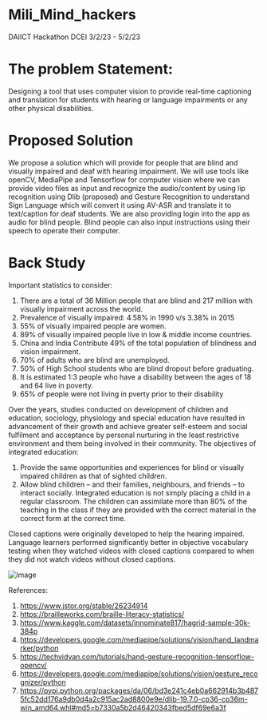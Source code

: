 # Mili_Mind_hackers
DAIICT Hackathon DCEI 3/2/23 - 5/2/23

# The problem Statement:
Designing a tool that uses computer vision to provide real-time captioning and translation
for students with hearing or language impairments or any other physical disabilities.

# Proposed Solution
We propose a solution which will provide for people that are blind and visually impaired and deaf with hearing impairment. We will use tools like openCV, MediaPipe and Tensorflow for computer vision where we can provide video files as input and recognize the audio/content by using lip recognition using Dlib (proposed) and Gesture Recognition to understand Sign Language which will convert it using AV-ASR and translate it to text/caption for deaf students. We are also providing login into the app as audio for blind people. Blind people can also input instructions using their speech to operate their computer.

# Back Study
Important statistics to consider:
1. There are a total of 36 Million people that are blind and 217 million with visually impairment across the world.
2. Prevalence of visually impaired: 4.58% in 1990 v/s 3.38% in 2015
3. 55% of visually impaired people are women.
4. 89% of visually impaired people live in low & middle income countries.
5. China and India Contribute 49% of the total population of blindness and vision impairment.
6. 70% of adults who are blind are unemployed.
7. 50% of High School students who are blind dropout before graduating.
8. It is estimated 1:3 people who have a disability between the ages of 18 and 64 live in poverty.
9. 65% of people were not living in pverty prior to their disability

Over the years, studies conducted on development of children and education, sociology, physiology and special education have resulted in advancement of their growth and achieve greater self-esteem and social fulfilment and acceptance by personal nurturing in the least restrictive environment and them being involved in their community. 
	The objectives of integrated education:
1.	Provide the same opportunities and experiences for blind or visually impaired children as that of sighted children.
2.	Allow blind children – and their families, neighbours, and friends – to interact socially.
Integrated education is not simply placing a child in a regular classroom. The children can assimilate more than 80% of the teaching in the class if they are provided with the correct material in the correct form at the correct time. 

Closed captions were originally developed to help the hearing impaired. Language learners performed significantly better in objective vocabulary testing when they watched videos with closed captions compared to when they did not watch videos without closed captions. 



![image](https://user-images.githubusercontent.com/123167152/216749844-a5c057a8-cced-4aae-a5c1-52bd0e806a7c.png)






References:
1. https://www.jstor.org/stable/26234914
2. https://brailleworks.com/braille-literacy-statistics/
3. https://www.kaggle.com/datasets/innominate817/hagrid-sample-30k-384p
4. https://developers.google.com/mediapipe/solutions/vision/hand_landmarker/python
5. https://techvidvan.com/tutorials/hand-gesture-recognition-tensorflow-opencv/
6. https://developers.google.com/mediapipe/solutions/vision/gesture_recognizer/python
7. https://pypi.python.org/packages/da/06/bd3e241c4eb0a662914b3b4875fc52dd176a9db0d4a2c915ac2ad8800e9e/dlib-19.7.0-cp36-cp36m-win_amd64.whl#md5=b7330a5b2d46420343fbed5df69e6a3f
